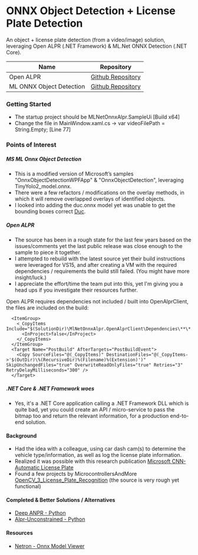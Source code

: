 ﻿# ONNX Object Detection + License Plate Detection
An object + license plate detection (from a video/image) solution, leveraging Open ALPR (.NET Framework) & ML.Net ONNX Detection (.NET Core).

| Name | Repository |
| ------ | ------ |
| Open ALPR | [Github Repository](https://github.com/openalpr/openalpr) |
| ML ONNX Object Detection | [Github Repository](https://github.com/dotnet/machinelearning-samples/tree/master/samples/csharp/end-to-end-apps/ObjectDetection-Onnx) |

### Getting Started

+ The startup project should be MLNetOnnxAlpr.SampleUi [Build x64]
+ Change the file in MainWindow.xaml.cs -> var videoFilePath = String.Empty; [Line 77]

### Points of Interest

##### MS ML Onnx Object Detection

+ This is a modified version of Microsoft’s samples "OnnxObjectDetectionWPFApp" & "OnnxObjectDetection", leveraging TinyYolo2_model.onnx.
+ There were a few refactors / modifications on the overlay methods, in which it will remove overlapped overlays of identified objects.
+ I looked into adding the duc.onnx model yet was unable to get the bounding boxes correct [Duc](https://github.com/onnx/models/tree/master/vision/object_detection_segmentation/duc).

##### Open ALPR

+ The source has been in a rough state for the last few years based on the issues/comments yet the last public release was close enough to the sample to piece it together.
+ I attempted to rebuild with the latest source yet their build instructions were leveraged for VS15, and after creating a VM with the required dependencies / requirements the build still failed.  (You might have more insight/luck.)
+ I appreciate the effort/time the team put into this, yet I'm giving you a head ups if you investigate their resources further.

Open ALPR requires dependencies not included / built into OpenAlprClient, the files are included on the build:
```
  <ItemGroup>
    <_CopyItems Include="$(SolutionDir)\MlNetOnnxAlpr.OpenAlprClient\Dependencies\**\*.*">
      <InProject>false</InProject>
    </_CopyItems>
  </ItemGroup>
  <Target Name="PostBuild" AfterTargets="PostBuildEvent">
    <Copy SourceFiles="@(_CopyItems)" DestinationFiles="@(_CopyItems->'$(OutDir)\%(RecursiveDir)%(Filename)%(Extension)')" SkipUnchangedFiles="true" OverwriteReadOnlyFiles="true" Retries="3" RetryDelayMilliseconds="300" />
  </Target>
```

##### .NET Core & .NET Framework woes
+ Yes, it's a .NET Core application calling a .NET Framework DLL which is quite bad, yet you could create an API / micro-service to pass the bitmap too and return the relevant information, for a production end-to-end solution.

#### Background

+ Had the idea with a colleague, using car dash cam(s) to determine the vehicle type/information, as well as log the license plate information.
+ Realized it was possible with this research publication [Microsoft CNN-Automatic License Plate](https://www.microsoft.com/en-us/research/publication/a-cnn-based-approach-for-automatic-license-plate-recognition-in-the-wild/)
+ Found a few projects by MicrocontrollersAndMore [OpenCV_3_License_Plate_Recognition](https://github.com/MicrocontrollersAndMore/OpenCV_3_License_Plate_Recognition_Emgu_CV_3_Visual_Basic) (the source is very rough yet functional)

#### Completed & Better Solutions / Alternatives

+ [Deep ANPR - Python](https://github.com/matthewearl/deep-anpr)
+ [Alpr-Unconstrained - Python](https://github.com/sergiomsilva/alpr-unconstrained)


#### Resources

+ [Netron - Onnx Model Viewer](https://github.com/lutzroeder/netron)